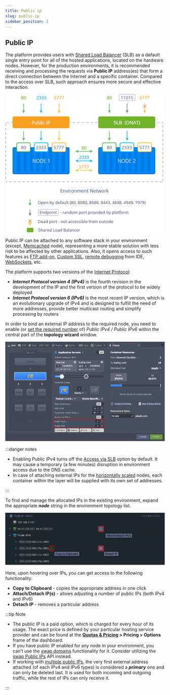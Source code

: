 ```yaml
---
title: Public ip
slug: public-ip
sidebar_position: 2
---
```


## Public IP

The platform provides users with [Shared Load Balancer](/docs/ApplicationSetting/External%20Access%20To%20Applications/Shared%20Load%20Balancer) (SLB) as a default single entry point for all of the hosted applications, located on the hardware nodes. However, for the production environments, it is recommended receiving and processing the requests via **Public IP** address(es) that form a direct connection between the Internet and a specific container. Compared to the access over SLB, such approach ensures more secure and effective interaction.

<div style={{
    display:'flex',
    justifyContent: 'center',
    margin: '0 0 1rem 0'
}}>

![Locale Dropdown](./img/PublicIP/01-public-ip-vs-shared-lb.png)

</div>

Public IP can be attached to any software stack in your environment (except, [Memcached](/docs/Memcached/Memcached%20System) node), representing a more stable solution with less risk to be affected by other applications. Also, it opens access to such features as [FTP add-on](/docs/Deployment%20Tools/FTP-FTPS%20Support), [Custom SSL](/docs/ApplicationSetting/SSL/Custom%20SSL), [remote debugging](/docs/ApplicationSetting/Remote%20Debugging) from IDE, [WebSockets](/docs/Deployment%20Tools/WebSockets/WebSockets%20Support), etc.

The platform supports two versions of the [Internet Protocol](https://en.wikipedia.org/wiki/Internet_Protocol):

- **_Internet Protocol version 4 (IPv4)_** is the fourth revision in the development of the IP and the first version of the protocol to be widely deployed
- **_Internet Protocol version 6 (IPv6)_** is the most recent IP version, which is an evolutionary upgrade of IPv4 and is designed to fulfill the need of more addresses, provide better multicast routing and simplify processing by routers

In order to bind an external IP address to the required node, you need to enable (or [set the required number](/docs/ApplicationSetting/External%20Access%20To%20Applications/Multiple%20Public%20IP) of) _Public IPv4 / Public IPv6_ within the central part of the **topology wizard** window.

<div style={{
    display:'flex',
    justifyContent: 'center',
    margin: '0 0 1rem 0'
}}>

![Locale Dropdown](./img/PublicIP/02-wizard-add-public-ip.png)

</div>

:::danger notes

- Enabling Public IPv4 turns off the [Access via SLB](/docs/ApplicationSetting/External%20Access%20To%20Applications/Shared%20Load%20Balancer) option by default. It may cause a temporary (a few minutes) disruption in environment access due to the DNS cache.
- In case of attaching external IPs for the [horizontally scaled](/docs/ApplicationSetting/Scaling%20And%20Clustering/Horizontal%20Scaling) nodes, each container within the layer will be supplied with its own set of addresses.

:::

To find and manage the allocated IPs in the existing environment, expand the appropriate **_node_** string in the environment topology list.

<div style={{
    display:'flex',
    justifyContent: 'center',
    margin: '0 0 1rem 0'
}}>

![Locale Dropdown](./img/PublicIP/03-dashboard-manage-external-ip-addresses.png)

</div>

Here, upon hovering over IPs, you can get access to the following functionality:

- **Copy to Clipboard** - copies the appropriate address in one click
- **Attach/Detach IP(s)** - allows adjusting a number of public IPs (both IPv4 and IPv6)
- **Detach IP** - removes a particular address

:::tip Note

- The public IP is a paid option, which is charged for every hour of its usage. The exact price is defined by your particular hosting service provider and can be found at the **[Quotas & Pricing](/docs/Account&Pricing/Resource%20Charging/Pricing%20FAQ#how-much-do-resources-cost) > Pricing > Options** frame of the dashboard.
- If you have public IP enabled for any node in your environment, you can’t use the [swap domains](/docs/ApplicationSetting/Domain%20Name%20Management/Swap%20Domains) functionality for it. Consider utilizing the [swap Public IPs](/docs/Deployment%20Tools/API%20&%20CLI/Platform%20CLI/Swap%20Public%20IPs) API instead.
- If working with [multiple public IPs](/docs/ApplicationSetting/External%20Access%20To%20Applications/Multiple%20Public%20IP), the very first external address attached (of each IPv4 and IPv6 types) is considered a **_primary_** one and can only be deleted last. It is used for both incoming and outgoing traffic, while the rest of IPs can only receive it.

:::
